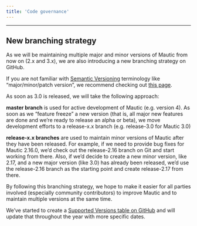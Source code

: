 ```yaml
---
title: 'Code governance'
---
```


---
## New branching strategy

As we will be maintaining multiple major and minor versions of Mautic from now on (2.x and 3.x), we are also introducing a new branching strategy on GitHub. 

If you are not familiar with [Semantic Versioning](https://semver.org/) terminology like “major/minor/patch version”, we recommend checking out [this page](https://semver.org/).

As soon as 3.0 is released, we will take the following approach:

**master branch** is used for active development of Mautic (e.g. version 4). As soon as we “feature freeze” a new version (that is, all major new features are done and we’re ready to release an alpha or beta), we move development efforts to a release-x.x branch (e.g. release-3.0 for Mautic 3.0)

**release-x.x branches** are used to maintain minor versions of Mautic after they have been released. For example, if we need to provide bug fixes for Mautic 2.16.0, we’d check out the release-2.16 branch on Git and start working from there. Also, if we’d decide to create a new minor version, like 2.17, and a new major version (like 3.0) has already been released, we’d use the release-2.16 branch as the starting point and create release-2.17 from there.

By following this branching strategy, we hope to make it easier for all parties involved (especially community contributors) to improve Mautic and to maintain multiple versions at the same time. 

We’ve started to create a [Supported Versions table on GitHub](https://github.com/mautic/mautic#supported-versions) and will update that throughout the year with more specific dates.
